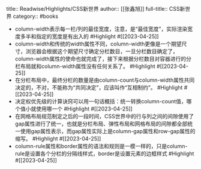 title:: Readwise/Highlights/CSS新世界
author:: [[张鑫旭]]
full-title:: CSS新世界
category:: #books
- column-width表示每一栏/列的最佳宽度，注意，是“最佳宽度”，实际渲染宽度多半和指定的宽度是有出入的 #Highlight #[[2023-04-25]]
- column-width和传统的width属性不同，column-width更像是一个期望尺寸，浏览器会根据这个期望尺寸确定分栏数目，一旦分栏数目确定了，column-width属性的使命也就完成了，接下来根据分栏数目对容器进行的分栏布局就和column-width属性没有任何关系了。 #Highlight #[[2023-04-25]]
- 在分栏布局中，最终分栏的数量是由column-count与column-width属性共同决定的，不对，不能称为“共同决定”，应该叫作“互相制约”。 #Highlight #[[2023-04-25]]
- 决定权优先级的计算诀窍可以用一句话概括：统一转换column-count值，哪个值小就使用哪一个 #Highlight #[[2023-04-25]]
- 在网格布局规范制定之后的一段时间，CSS世界中的行与列之间的间隙使用了gap属性进行了统一，也就是分栏布局、弹性布局和网格布局的间隙都全部统一使用gap属性表示，而gap属性实际上是column-gap属性和row-gap属性的缩写。 #Highlight #[[2023-04-25]]
- column-rule属性和border属性的语法和规则是一模一样的，只是column-rule是设置各个分栏的分隔线样式，border是设置元素的边框样式 #Highlight #[[2023-04-25]]